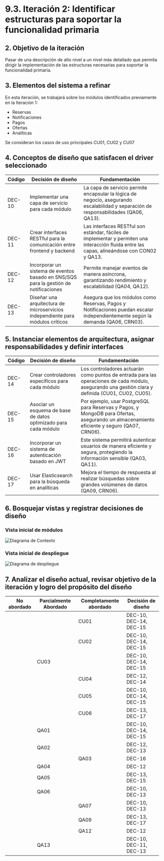 # 9.3. Iteración 2: Identificar estructuras para soportar la funcionalidad primaria

## 2. Objetivo de la iteración
Pasar de una descripción de alto nivel a un nivel más detallado que permita dirigir la implementación de las estructuras necesarias para soportar la funcionalidad primaria.

## 3. Elementos del sistema a refinar
En esta iteración, se trabajará sobre los módulos identificados previamente en la Iteración 1:
- Reservas
- Notificaciones
- Pagos
- Ofertas
- Analíticas

Se consideran los casos de uso principales CU01, CU02 y CU07

## 4. Conceptos de diseño que satisfacen el driver seleccionado
|Código|	Decisión de diseño|	Fundamentación
| --- | --- | --- |
|DEC-10	|Implementar una capa de servicio para cada módulo	| La capa de servicio permite encapsular la lógica de negocio, asegurando escalabilidad y separación de responsabilidades (QA06, QA13).
|DEC-11	|Crear interfaces RESTful para la comunicación entre frontend y backend	| Las interfaces RESTful son estándar, fáciles de implementar y permiten una interacción fluida entre las capas, alineándose con CON02 y QA13.
|DEC-12|	Incorporar un sistema de eventos basado en SNS/SQS para la gestión de notificaciones	| Permite manejar eventos de manera asíncrona, garantizando rendimiento y escalabilidad (QA04, QA12).
|DEC-13|	Diseñar una arquitectura de microservicios independiente para módulos críticos	|Asegura que los módulos como Reservas, Pagos y Notificaciones puedan escalar independientemente según la demanda (QA06, CRN03).

## 5. Instanciar elementos de arquitectura, asignar responsabilidades y definir interfaces
| Código	| Decisión de diseño	| Fundamentación
| --- | --- | --- |
|DEC-14 |	Crear controladores específicos para cada módulo |	Los controladores actuarán como puntos de entrada para las operaciones de cada módulo, asegurando una gestión clara y definida (CU01, CU02, CU05).
|DEC-15|	Asociar un esquema de base de datos optimizado para cada módulo	| Por ejemplo, usar PostgreSQL para Reservas y Pagos, y MongoDB para Ofertas, asegurando un almacenamiento eficiente y seguro (QA07, CRN06).
|DEC-16	|Incorporar un sistema de autenticación basado en JWT	| Este sistema permitirá autenticar usuarios de manera eficiente y segura, protegiendo la información sensible (QA03, QA11).
|DEC-17|Usar Elasticsearch para la búsqueda en analíticas	| Mejora el tiempo de respuesta al realizar búsquedas sobre grandes volúmenes de datos (QA09, CRN06).

## 6. Bosquejar vistas y registrar decisiones de diseño
### Vista inicial de módulos
![Diagrama de Contexto](./DiagramaDeContexto-Contenedor2.png)

### Vista inicial de despliegue
![Diagrama de despliegue](./DiagramaDeDespliegue2.png)

## 7. Analizar el diseño actual, revisar objetivo de la iteración y logro del propósito del diseño
|No abordado|	Parcialmente Abordado|	Completamente abordado	|Decisión de diseño
| --- | --- | --- | --- |
|||CU01	|DEC-10, DEC-14, DEC-15|
|||CU02	|DEC-10, DEC-14, DEC-15
||CU03||	DEC-10, DEC-14, DEC-15
|||CU04	|DEC-12, DEC-14
|||CU05	|DEC-10, DEC-14, DEC-15
|||CU06|DEC-13, DEC-17
||QA01	||	DEC-10, DEC-14, DEC-15
||QA02	||	DEC-12, DEC-13
|||QA03	|DEC-16
||QA04	||	DEC-12
||QA05	||	DEC-13, DEC-15
||QA06	||	DEC-10, DEC-13
|||QA07	| DEC-10, DEC-13
|||QA09	| DEC-13, DEC-17
|||QA12	| DEC-12
||QA13	||	DEC-10, DEC-11, DEC-13